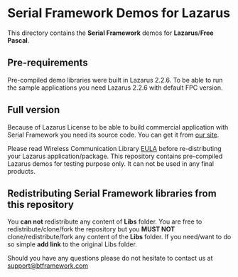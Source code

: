 # Serial Framework Demos for Lazarus

This directory contains the **Serial Framework** demos for **Lazarus**/**Free Pascal**.

## Pre-requirements

Pre-compiled demo libraries were built in Lazarus 2.2.6. To be able to run the sample applications you need Lazarus 2.2.6 with default FPC version.

## Full version

Because of Lazarus License to be able to build commercial application with Serial Framework you need its source code. You can get it from [our site](https://www.btframework.com/serialframework.htm).

Please read Wireless Communication Library [EULA](https://www.btframework.com/eula.htm) before re-distributing your Lazarus application/package. This repository contains pre-compiled Lazarus demos for testing purpose only. It can not be used in any final products.

## Redistributing Serial Framework libraries from this repository

You **can not** redistribute any content of **Libs** folder. You are free to redistribute/clone/fork the repository but you **MUST NOT** clone/redistribute/fork any content of the **Libs** folder. If you need/want to do so simple **add link** to the original Libs folder.

Should you have any questions please do not hesitate to contact us at support@btframework.com

